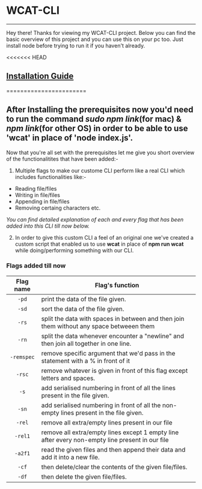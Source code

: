 # WCAT-CLI
----------

Hey there!
Thanks for viewing my WCAT-CLI project. Below you can find the basic overview of this project and you can use this on your pc too.
Just install node before trying to run it if you haven't already.

<<<<<<< HEAD
## [Installation Guide](https://docs.npmjs.com/downloading-and-installing-node-js-and-npm)
=======================
## After Installing the prerequisites now you'd need to run the command _sudo npm link_(for mac) & _npm link_(for other OS) in order to be able to use 'wcat' in place of 'node index.js'.

Now that you're all set with the prerequisites let me give you short overview of the functionalitites that have been added:-

1. Multiple flags to make our custome CLI perform like a real CLI which includes functionalities like:-
* Reading file/files
* Writing in file/files
* Appending in file/files
* Removing certaing characters
etc.

*_You can find detailed explanation of each and every flag that has been added into this CLI till now below._*


2. In order to give this custom CLI a feel of an original one we've created a custom script that enabled us to use **wcat** in place of **npm run wcat** while doing/performing something with our CLI.



### Flags added till now

Flag name | Flag's function
:---: | ---
`-pd` | print the data of the file given.
`-sd` | sort the data of the file given.
`-rs` | split the data with spaces in between and then join them without any space betweeen them
`-rn` | split the data whenever encounter a "newline" and then join all together in one line.
`-remspec` | remove specific argument that we'd pass in the statement with a % in front of it
`-rsc` | remove whatever is given in front of this flag except letters and spaces.
`-s` | add serialised numbering in front of all the lines present in the file given.
`-sn` | add serialised numbering in front of all the non-empty lines present in the file given.
`-rel` | remove all extra/empty lines present in our file
`-rel1` | remove all extra/empty lines except 1 empty line after every non-empty line present in our file
`-a2f1` | read the given files and then append their data and add it into a new file.
`-cf` | then delete/clear the contents of the given file/files.
`-df` | then delete the given file/files.

